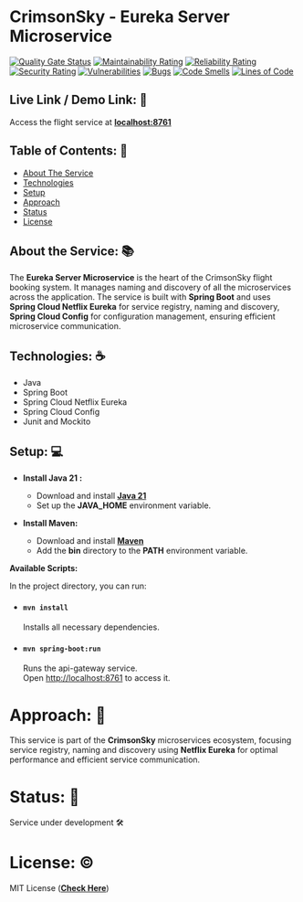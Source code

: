 # CrimsonSky - Eureka Server Microservice

[![Quality Gate Status](https://sonarcloud.io/api/project_badges/measure?project=ved-asole_api-gateway&metric=alert_status)](https://sonarcloud.io/summary/new_code?id=ved-asole_api-gateway)
[![Maintainability Rating](https://sonarcloud.io/api/project_badges/measure?project=ved-asole_api-gateway&metric=sqale_rating)](https://sonarcloud.io/summary/new_code?id=ved-asole_api-gateway)
[![Reliability Rating](https://sonarcloud.io/api/project_badges/measure?project=ved-asole_api-gateway&metric=reliability_rating)](https://sonarcloud.io/summary/new_code?id=ved-asole_api-gateway)
[![Security Rating](https://sonarcloud.io/api/project_badges/measure?project=ved-asole_api-gateway&metric=security_rating)](https://sonarcloud.io/summary/new_code?id=ved-asole_api-gateway)
[![Vulnerabilities](https://sonarcloud.io/api/project_badges/measure?project=ved-asole_api-gateway&metric=vulnerabilities)](https://sonarcloud.io/summary/new_code?id=ved-asole_api-gateway)
[![Bugs](https://sonarcloud.io/api/project_badges/measure?project=ved-asole_api-gateway&metric=bugs)](https://sonarcloud.io/summary/new_code?id=ved-asole_api-gateway)
[![Code Smells](https://sonarcloud.io/api/project_badges/measure?project=ved-asole_api-gateway&metric=code_smells)](https://sonarcloud.io/summary/new_code?id=ved-asole_api-gateway)
[![Lines of Code](https://sonarcloud.io/api/project_badges/measure?project=ved-asole_api-gateway&metric=ncloc)](https://sonarcloud.io/summary/new_code?id=ved-asole_api-gateway)

## Live Link / Demo Link: 🔗
Access the flight service at **[localhost:8761](http://localhost:8761)**

## Table of Contents: 📑

- [About The Service](#about-the-service-)
- [Technologies](#technologies-%EF%B8%8F)
- [Setup](#setup-)
- [Approach](#approach-)
- [Status](#status-)
- [License](#license-%EF%B8%8F)

## About the Service: 📚
The **Eureka Server Microservice** is the heart of the CrimsonSky flight booking system. It manages naming and discovery of all the microservices across the application. The service is built with **Spring Boot** and uses **Spring Cloud Netflix Eureka** for service registry, naming and discovery, **Spring Cloud Config** for configuration management, ensuring efficient microservice communication.

## Technologies: ☕️

- Java
- Spring Boot
- Spring Cloud Netflix Eureka
- Spring Cloud Config
- Junit and Mockito

## Setup: 💻

- **Install Java 21 :**
    - Download and install **[Java 21](https://www.oracle.com/in/java/technologies/downloads/#java21)**
    - Set up the **JAVA_HOME** environment variable.


- **Install Maven:**
    - Download and install **[Maven](https://maven.apache.org/download.cgi)**
    - Add the **bin** directory to the **PATH** environment variable.

**Available Scripts:**

In the project directory, you can run:

- #### `mvn install`
  Installs all necessary dependencies.

- #### `mvn spring-boot:run`
  Runs the api-gateway service.\
  Open [http://localhost:8761](http://localhost:8761) to access it.

# Approach: 🚶
This service is part of the **CrimsonSky** microservices ecosystem, focusing service registry, naming and discovery using **Netflix Eureka** for optimal performance and efficient service communication.

# Status: 📶
Service under development 🛠️

# License: ©️
MIT License (**[Check Here](LICENSE)**)